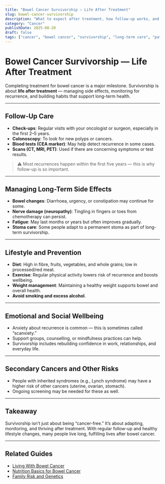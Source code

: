 ```yaml
---
title: "Bowel Cancer Survivorship — Life After Treatment"
slug: bowel-cancer-survivorship
description: "What to expect after treatment, how follow-up works, and lifestyle changes that support long-term health."
category: "Cancer"
publishDate: 2025-08-20
draft: false
tags: ["cancer", "bowel cancer", "survivorship", "long-term care", "patientguide"]
---
```


# Bowel Cancer Survivorship — Life After Treatment

Completing treatment for bowel cancer is a major milestone. Survivorship is about **life after treatment** — managing side effects, monitoring for recurrence, and building habits that support long-term health.  

---

## Follow-Up Care
- **Check-ups**: Regular visits with your oncologist or surgeon, especially in the first 2–5 years.  
- **Colonoscopy**: To look for new polyps or cancers.  
- **Blood tests (CEA marker)**: May help detect recurrence in some cases.  
- **Scans (CT, MRI, PET)**: Used if there are concerning symptoms or test results.  

> ⚠️ Most recurrences happen within the first five years — this is why follow-up is so important.  

---

## Managing Long-Term Side Effects
- **Bowel changes**: Diarrhoea, urgency, or constipation may continue for some.  
- **Nerve damage (neuropathy)**: Tingling in fingers or toes from chemotherapy can persist.  
- **Fatigue**: May last months or years but often improves gradually.  
- **Stoma care**: Some people adapt to a permanent stoma as part of long-term survivorship.  

---

## Lifestyle and Prevention
- **Diet**: High in fibre, fruits, vegetables, and whole grains; low in processed/red meat.  
- **Exercise**: Regular physical activity lowers risk of recurrence and boosts wellbeing.  
- **Weight management**: Maintaining a healthy weight supports bowel and overall health.  
- **Avoid smoking and excess alcohol**.  

---

## Emotional and Social Wellbeing
- Anxiety about recurrence is common — this is sometimes called “scanxiety.”  
- Support groups, counselling, or mindfulness practices can help.  
- Survivorship includes rebuilding confidence in work, relationships, and everyday life.  

---

## Secondary Cancers and Other Risks
- People with inherited syndromes (e.g., Lynch syndrome) may have a higher risk of other cancers (uterine, ovarian, stomach).  
- Ongoing screening may be needed for these as well.  

---

## Takeaway
Survivorship isn’t just about being “cancer-free.” It’s about adapting, monitoring, and thriving after treatment. With regular follow-up and healthy lifestyle changes, many people live long, fulfilling lives after bowel cancer.  

---

## Related Guides
- [Living With Bowel Cancer](/guides/living-with-bowel-cancer)  
- [Nutrition Basics for Bowel Cancer](/guides/bowel-cancer-nutrition)  
- [Family Risk and Genetics](/guides/bowel-cancer-genetics)  
